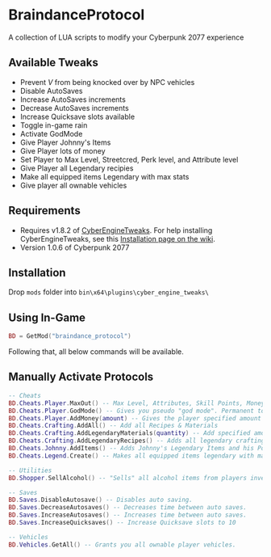 # BraindanceProtocol

A collection of LUA scripts to modify your Cyberpunk 2077 experience

## Available Tweaks

- Prevent _V_ from being knocked over by NPC vehicles
- Disable AutoSaves
- Increase AutoSaves increments
- Decrease AutoSaves increments
- Increase Quicksave slots available
- Toggle in-game rain
- Activate GodMode
- Give Player Johnny's Items
- Give Player lots of money
- Set Player to Max Level, Streetcred, Perk level, and Attribute level
- Give Player all Legendary recipies
- Make all equipped items Legendary with max stats
- Give player all ownable vehicles

## Requirements

- Requires v1.8.2 of [CyberEngineTweaks](https://github.com/yamashi/CyberEngineTweaks/tree/v1.8.2). For help installing CyberEngineTweaks, see this [Installation page on the wiki](https://wiki.cybermods.net/cyber-engine-tweaks/getting-started/installing).
- Version 1.0.6 of Cyberpunk 2077

## Installation

Drop `mods` folder into `bin\x64\plugins\cyber_engine_tweaks\`

## Using In-Game

```lua
BD = GetMod("braindance_protocol")
```

Following that, all below commands will be available.

## Manually Activate Protocols

```lua
-- Cheats
BD.Cheats.Player.MaxOut() -- Max Level, Attributes, Skill Points, Money,
BD.Cheats.Player.GodMode() -- Gives you pseudo "god mode". Permanent to your SaveFile
BD.Cheats.Player.AddMoney(amount) -- Gives the player specified amount of money. If no amount is specified, gives you 999999 money.
BD.Cheats.Crafting.AddAll() -- Add all Recipes & Materials
BD.Cheats.Crafting.AddLegendaryMaterials(quantity) -- Add specified amount of legendary crafting materials
BD.Cheats.Crafting.AddLegendaryRecipes() -- Adds all legendary crafting recipes.
BD.Cheats.Johnny.AddItems() -- Adds Johnny's Legendary Items and his Porsche.
BD.Cheats.Legend.Create() -- Makes all equipped items legendary with max stats.

-- Utilities
BD.Shopper.SellAlcohol() -- "Sells" all alcohol items from players inventory by removing them and adding appropriate amount of Eddies back.

-- Saves
BD.Saves.DisableAutosave() -- Disables auto saving.
BD.Saves.DecreaseAutosaves() -- Decreases time between auto saves.
BD.Saves.IncreaseAutosaves() -- Increases time between auto saves.
BD.Saves.IncreaseQuicksaves() -- Increase Quicksave slots to 10

-- Vehicles
BD.Vehicles.GetAll() -- Grants you all ownable player vehicles.
```
